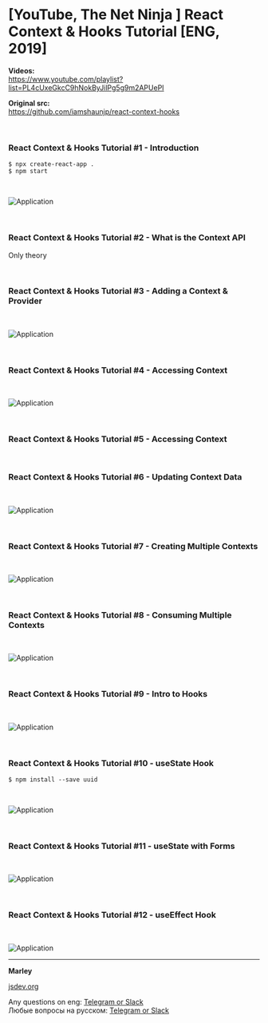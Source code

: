# [YouTube, The Net Ninja ] React Context &amp; Hooks Tutorial [ENG, 2019]

**Videos:**  
https://www.youtube.com/playlist?list=PL4cUxeGkcC9hNokByJilPg5g9m2APUePI

**Original src:**  
https://github.com/iamshaunjp/react-context-hooks

<br/>

### React Context & Hooks Tutorial #1 - Introduction

    $ npx create-react-app .
    $ npm start

<br/>

![Application](/img/lesson1-01.png?raw=true)

<br/>

### React Context & Hooks Tutorial #2 - What is the Context API

Only theory

<br/>

### React Context & Hooks Tutorial #3 - Adding a Context & Provider

<br/>

![Application](/img/lesson3-01.png?raw=true)

<br/>

### React Context & Hooks Tutorial #4 - Accessing Context

<br/>

![Application](/img/lesson4-01.png?raw=true)

<br/>

### React Context & Hooks Tutorial #5 - Accessing Context

<br/>

### React Context & Hooks Tutorial #6 - Updating Context Data

<br/>

![Application](/img/lesson6-01.png?raw=true)

<br/>

### React Context & Hooks Tutorial #7 - Creating Multiple Contexts

<br/>

![Application](/img/lesson7-01.png?raw=true)

<br/>

### React Context & Hooks Tutorial #8 - Consuming Multiple Contexts

<br/>

![Application](/img/lesson8-01.png?raw=true)

<br/>

### React Context & Hooks Tutorial #9 - Intro to Hooks

<br/>

![Application](/img/lesson9-01.png?raw=true)

<br/>

### React Context & Hooks Tutorial #10 - useState Hook

    $ npm install --save uuid

<br/>

![Application](/img/lesson10-01.png?raw=true)

<br/>

### React Context & Hooks Tutorial #11 - useState with Forms

<br/>

![Application](/img/lesson11-01.png?raw=true)

<br/>

### React Context & Hooks Tutorial #12 - useEffect Hook

<br/>

![Application](/img/lesson12-01.png?raw=true)

---

**Marley**

<a href="https://jsdev.org">jsdev.org</a>

Any questions on eng: <a href="https://jsdev.org/chat/">Telegram or Slack</a>  
Любые вопросы на русском: <a href="https://jsdev.ru/chat/">Telegram or Slack</a>
